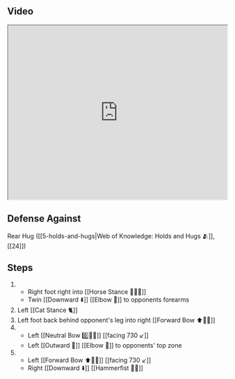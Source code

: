 ## Video

<iframe src="https://www.youtube.com/embed/kRBlmnNAyl8" width="100%" height="400"></iframe>

## Defense Against

Rear Hug ([[5-holds-and-hugs|Web of Knowledge: Holds and Hugs 🫂]], [[24]])

## Steps

1. - Right foot right into [[Horse Stance 🏇🧍‍♂️]]
    - Twin [[Downward ⬇️]] [[Elbow 💪]] to opponents forearms
3. Left [[Cat Stance 🐈]]
4. Left foot back behind opponent's leg into right [[Forward Bow ⬆️🧍‍♂️]] 
5. - Left [[Neutral Bow 0️⃣🧍‍♂️]] [[facing 730 ↙️]]
    - Left [[Outward 🔼]] [[Elbow 💪]] to opponents' top zone
6. - Left [[Forward Bow ⬆️🧍‍♂️]] [[facing 730 ↙️]]
    - Right [[Downward ⬇️]] [[Hammerfist 🔨✊]]